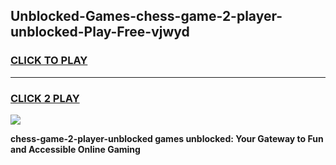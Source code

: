
## Unblocked-Games-chess-game-2-player-unblocked-Play-Free-vjwyd
<h3>
<a href="https://premium76.site?title=chess-game-2-player-unblocked&ref=23A">CLICK TO PLAY</a></h3>
<hr>

<h3>
<a href="https://premium76.site?title=chess-game-2-player-unblocked&ref=23A">CLICK 2 PLAY</a>
  
</h3>

<a href="https://premium76.site?title=chess-game-2-player-unblocked&ref=23A"><img src="https://clearcache.store/games.png"></a>


**chess-game-2-player-unblocked games unblocked: Your Gateway to Fun and Accessible Online Gaming**
